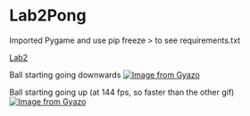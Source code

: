 # Lab2Pong
Imported Pygame and use pip freeze > to see requirements.txt

[Lab2](https://imgur.com/vWJ0Skv)

Ball starting going downwards
[![Image from Gyazo](https://i.gyazo.com/9c20d6ffc122d8a32089c10c1b8c50b1.gif)](https://gyazo.com/9c20d6ffc122d8a32089c10c1b8c50b1)



Ball starting going up (at 144 fps, so faster than the other gif)
[![Image from Gyazo](https://i.gyazo.com/39215fa00c3dc2cd705c2784428488e2.gif)](https://gyazo.com/39215fa00c3dc2cd705c2784428488e2)
